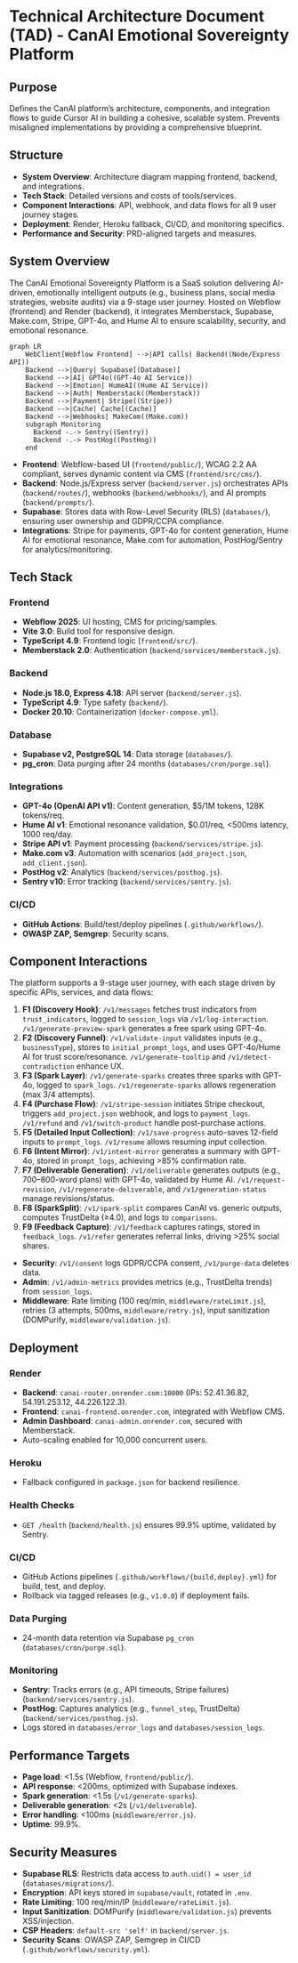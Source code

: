 # Technical Architecture Document (TAD) - CanAI Emotional Sovereignty Platform

## Purpose

Defines the CanAI platform’s architecture, components, and integration flows to guide Cursor AI in
building a cohesive, scalable system. Prevents misaligned implementations by providing a
comprehensive blueprint.

## Structure

- **System Overview**: Architecture diagram mapping frontend, backend, and integrations.
- **Tech Stack**: Detailed versions and costs of tools/services.
- **Component Interactions**: API, webhook, and data flows for all 9 user journey stages.
- **Deployment**: Render, Heroku fallback, CI/CD, and monitoring specifics.
- **Performance and Security**: PRD-aligned targets and measures.

## System Overview

The CanAI Emotional Sovereignty Platform is a SaaS solution delivering AI-driven, emotionally
intelligent outputs (e.g., business plans, social media strategies, website audits) via a 9-stage
user journey. Hosted on Webflow (frontend) and Render (backend), it integrates Memberstack,
Supabase, Make.com, Stripe, GPT-4o, and Hume AI to ensure scalability, security, and emotional
resonance.

```mermaid
graph LR
    WebClient[Webflow Frontend] -->|API calls| Backend((Node/Express API))
    Backend -->|Query| Supabase[(Database)]
    Backend -->|AI| GPT4o((GPT-4o AI Service))
    Backend -->|Emotion| HumeAI((Hume AI Service))
    Backend -->|Auth| Memberstack((Memberstack))
    Backend -->|Payment| Stripe((Stripe))
    Backend -->|Cache| Cache[(Cache)]
    Backend -->|Webhooks| MakeCom((Make.com))
    subgraph Monitoring
      Backend -.-> Sentry((Sentry))
      Backend -.-> PostHog((PostHog))
    end
```

- **Frontend**: Webflow-based UI (`frontend/public/`), WCAG 2.2 AA compliant, serves dynamic content
  via CMS (`frontend/src/cms/`).
- **Backend**: Node.js/Express server (`backend/server.js`) orchestrates APIs (`backend/routes/`),
  webhooks (`backend/webhooks/`), and AI prompts (`backend/prompts/`).
- **Supabase**: Stores data with Row-Level Security (RLS) (`databases/`), ensuring user ownership
  and GDPR/CCPA compliance.
- **Integrations**: Stripe for payments, GPT-4o for content generation, Hume AI for emotional
  resonance, Make.com for automation, PostHog/Sentry for analytics/monitoring.

## Tech Stack

### Frontend

- **Webflow 2025**: UI hosting, CMS for pricing/samples.
- **Vite 3.0**: Build tool for responsive design.
- **TypeScript 4.9**: Frontend logic (`frontend/src/`).
- **Memberstack 2.0**: Authentication (`backend/services/memberstack.js`).

### Backend

- **Node.js 18.0, Express 4.18**: API server (`backend/server.js`).
- **TypeScript 4.9**: Type safety (`backend/`).
- **Docker 20.10**: Containerization (`docker-compose.yml`).

### Database

- **Supabase v2, PostgreSQL 14**: Data storage (`databases/`).
- **pg_cron**: Data purging after 24 months (`databases/cron/purge.sql`).

### Integrations

- **GPT-4o (OpenAI API v1)**: Content generation, $5/1M tokens, 128K tokens/req.
- **Hume AI v1**: Emotional resonance validation, $0.01/req, <500ms latency, 1000 req/day.
- **Stripe API v1**: Payment processing (`backend/services/stripe.js`).
- **Make.com v3**: Automation with scenarios (`add_project.json`, `add_client.json`).
- **PostHog v2**: Analytics (`backend/services/posthog.js`).
- **Sentry v10**: Error tracking (`backend/services/sentry.js`).

### CI/CD

- **GitHub Actions**: Build/test/deploy pipelines (`.github/workflows/`).
- **OWASP ZAP, Semgrep**: Security scans.

## Component Interactions

The platform supports a 9-stage user journey, with each stage driven by specific APIs, services, and
data flows:

1. **F1 (Discovery Hook)**: `/v1/messages` fetches trust indicators from `trust_indicators`, logged
   to `session_logs` via `/v1/log-interaction`. `/v1/generate-preview-spark` generates a free spark
   using GPT-4o.
2. **F2 (Discovery Funnel)**: `/v1/validate-input` validates inputs (e.g., `businessType`), stores
   to `initial_prompt_logs`, and uses GPT-4o/Hume AI for trust score/resonance.
   `/v1/generate-tooltip` and `/v1/detect-contradiction` enhance UX.
3. **F3 (Spark Layer)**: `/v1/generate-sparks` creates three sparks with GPT-4o, logged to
   `spark_logs`. `/v1/regenerate-sparks` allows regeneration (max 3/4 attempts).
4. **F4 (Purchase Flow)**: `/v1/stripe-session` initiates Stripe checkout, triggers
   `add_project.json` webhook, and logs to `payment_logs`. `/v1/refund` and `/v1/switch-product`
   handle post-purchase actions.
5. **F5 (Detailed Input Collection)**: `/v1/save-progress` auto-saves 12-field inputs to
   `prompt_logs`. `/v1/resume` allows resuming input collection.
6. **F6 (Intent Mirror)**: `/v1/intent-mirror` generates a summary with GPT-4o, stored in
   `prompt_logs`, achieving >85% confirmation rate.
7. **F7 (Deliverable Generation)**: `/v1/deliverable` generates outputs (e.g., 700–800-word plans)
   with GPT-4o, validated by Hume AI. `/v1/request-revision`, `/v1/regenerate-deliverable`, and
   `/v1/generation-status` manage revisions/status.
8. **F8 (SparkSplit)**: `/v1/spark-split` compares CanAI vs. generic outputs, computes TrustDelta
   (≥4.0), and logs to `comparisons`.
9. **F9 (Feedback Capture)**: `/v1/feedback` captures ratings, stored in `feedback_logs`.
   `/v1/refer` generates referral links, driving >25% social shares.

- **Security**: `/v1/consent` logs GDPR/CCPA consent, `/v1/purge-data` deletes data.
- **Admin**: `/v1/admin-metrics` provides metrics (e.g., TrustDelta trends) from `session_logs`.
- **Middleware**: Rate limiting (100 req/min, `middleware/rateLimit.js`), retries (3 attempts,
  500ms, `middleware/retry.js`), input sanitization (DOMPurify, `middleware/validation.js`).

## Deployment

### Render

- **Backend**: `canai-router.onrender.com:10000` (IPs: 52.41.36.82, 54.191.253.12, 44.226.122.3).
- **Frontend**: `canai-frontend.onrender.com`, integrated with Webflow CMS.
- **Admin Dashboard**: `canai-admin.onrender.com`, secured with Memberstack.
- Auto-scaling enabled for 10,000 concurrent users.

### Heroku

- Fallback configured in `package.json` for backend resilience.

### Health Checks

- `GET /health` (`backend/health.js`) ensures 99.9% uptime, validated by Sentry.

### CI/CD

- GitHub Actions pipelines (`.github/workflows/{build,deploy}.yml`) for build, test, and deploy.
- Rollback via tagged releases (e.g., `v1.0.0`) if deployment fails.

### Data Purging

- 24-month data retention via Supabase `pg_cron` (`databases/cron/purge.sql`).

### Monitoring

- **Sentry**: Tracks errors (e.g., API timeouts, Stripe failures) (`backend/services/sentry.js`).
- **PostHog**: Captures analytics (e.g., `funnel_step`, TrustDelta) (`backend/services/posthog.js`).
- Logs stored in `databases/error_logs` and `databases/session_logs`.

## Performance Targets

- **Page load**: <1.5s (Webflow, `frontend/public/`).
- **API response**: <200ms, optimized with Supabase indexes.
- **Spark generation**: <1.5s (`/v1/generate-sparks`).
- **Deliverable generation**: <2s (`/v1/deliverable`).
- **Error handling**: <100ms (`middleware/error.js`).
- **Uptime**: 99.9%.

## Security Measures

- **Supabase RLS**: Restricts data access to `auth.uid() = user_id` (`databases/migrations/`).
- **Encryption**: API keys stored in `supabase/vault`, rotated in `.env`.
- **Rate Limiting**: 100 req/min/IP (`middleware/rateLimit.js`).
- **Input Sanitization**: DOMPurify (`middleware/validation.js`) prevents XSS/injection.
- **CSP Headers**: `default-src 'self'` in `backend/server.js`.
- **Security Scans**: OWASP ZAP, Semgrep in CI/CD (`.github/workflows/security.yml`).
